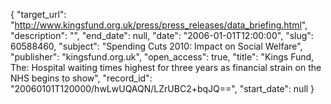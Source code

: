 {
  "target_url": "http://www.kingsfund.org.uk/press/press_releases/data_briefing.html", 
  "description": "", 
  "end_date": null, 
  "date": "2006-01-01T12:00:00", 
  "slug": 60588460, 
  "subject": "Spending Cuts 2010: Impact on Social Welfare", 
  "publisher": "kingsfund.org.uk", 
  "open_access": true, 
  "title": "Kings Fund, The: Hospital waiting times highest for three years as financial strain on the NHS begins to show", 
  "record_id": "20060101T120000/hwLwUQAQN/LZrUBC2+bqJQ==", 
  "start_date": null
}

